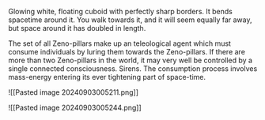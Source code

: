 

Glowing white, floating cuboid with perfectly sharp borders. It bends spacetime around it. You walk towards it, and it will seem equally far away, but space around it has doubled in length.

The set of all Zeno-pillars make up an teleological agent which must consume individuals by luring them towards the Zeno-pillars. If there are more than two Zeno-pillars in the world, it may very well be controlled by a single connected consciousness. Sirens. The consumption process involves mass-energy entering its ever tightening part of space-time.

![[Pasted image 20240903005211.png]]

![[Pasted image 20240903005244.png]]




